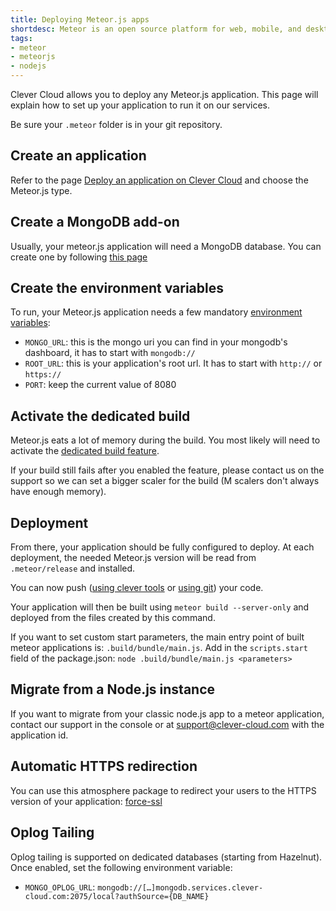 ```yaml
---
title: Deploying Meteor.js apps
shortdesc: Meteor is an open source platform for web, mobile, and desktop.
tags:
- meteor
- meteorjs
- nodejs
---
```


Clever Cloud allows you to deploy any Meteor.js application. This page will explain how to set up your application to run it on our services.

Be sure your `.meteor` folder is in your git repository.

## Create an application

Refer to the page [Deploy an application on Clever Cloud](/doc/clever-cloud-overview/add-application/) and choose the Meteor.js type.

## Create a MongoDB add-on

Usually, your meteor.js application will need a MongoDB database. You can create one by following [this page](/doc/addons/clever-cloud-addons/)

## Create the environment variables

To run, your Meteor.js application needs a few mandatory [environment variables](https://www.clever-cloud.com/doc/admin-console/environment-variables/):

- `MONGO_URL`: this is the mongo uri you can find in your mongodb's dashboard, it has to start with `mongodb://`
- `ROOT_URL`: this is your application's root url. It has to start with `http://` or `https://`
- `PORT`: keep the current value of 8080

## Activate the dedicated build

Meteor.js eats a lot of memory during the build. You most likely will need to activate the [dedicated build feature](https://www.clever-cloud.com/doc/admin-console/apps-management/#dedicated-build).

If your build still fails after you enabled the feature, please contact us on the support so we can set a bigger scaler for the build (M scalers don't always have enough memory).

## Deployment

From there, your application should be fully configured to deploy. At each deployment, the needed Meteor.js version will be read from `.meteor/release` and installed.

You can now push ([using clever tools](https://www.clever-cloud.com/doc/clever-tools/manage/) or [using git](https://www.clever-cloud.com/doc/clever-cloud-overview/add-application/#git-deployment)) your code.

Your application will then be built using `meteor build --server-only` and deployed from the files created by this command.

If you want to set custom start parameters, the main entry point of built meteor applications is: `.build/bundle/main.js`.
Add in the `scripts.start` field of the package.json: `node .build/bundle/main.js <parameters>`

## Migrate from a Node.js instance

If you want to migrate from your classic node.js app to a meteor application, contact our support in the console or at
support@clever-cloud.com with the application id.

## Automatic HTTPS redirection

You can use this atmosphere package to redirect your users to the HTTPS version of your application:
[force-ssl](https://atmospherejs.com/meteor/force-ssl)

## Oplog Tailing
Oplog tailing is supported on dedicated databases (starting from Hazelnut). Once enabled, set the following environment variable:
- `MONGO_OPLOG_URL`: `mongodb://[…]mongodb.services.clever-cloud.com:2075/local?authSource={DB_NAME}`
